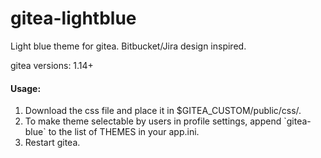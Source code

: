 # gitea-lightblue
Light blue theme for gitea. 
Bitbucket/Jira design inspired.

gitea versions: 1.14+

<h4>Usage:</h4> 
<ol>
  <li>Download the css file and place it in $GITEA_CUSTOM/public/css/.</li>
  <li>To make theme selectable by users in profile settings, append `gitea-blue` to the list of THEMES in your app.ini.</li>
  <li>Restart gitea.</li>
</ol>
